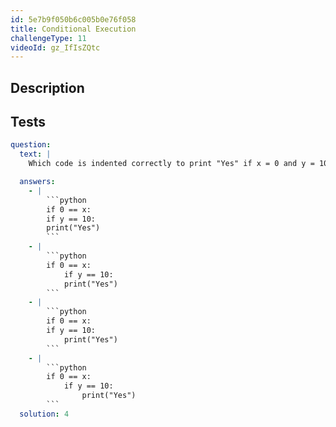 ```yaml
---
id: 5e7b9f050b6c005b0e76f058
title: Conditional Execution
challengeType: 11
videoId: gz_IfIsZQtc
---
```


## Description

<section id='description'>

</section>

## Tests

<section id='tests'>

````yml
question:
  text: |
    Which code is indented correctly to print "Yes" if x = 0 and y = 10?

  answers:
    - |
        ```python
        if 0 == x:
        if y == 10:
        print("Yes")
        ```
    - |
        ```python
        if 0 == x:
            if y == 10:
            print("Yes")
        ```
    - |
        ```python
        if 0 == x:
        if y == 10:
            print("Yes")
        ```
    - |
        ```python
        if 0 == x:
            if y == 10:
                print("Yes")
        ```
  solution: 4
````

</section>
